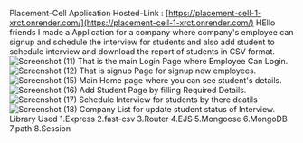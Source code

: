 Placement-Cell Application Hosted-Link : [https://placement-cell-1-xrct.onrender.com/](https://placement-cell-1-xrct.onrender.com/)
HEllo friends I made a Application for a company where company's employee can signup and schedule the interview for students and also add student to schedule interview and download the report of students in CSV format.
![Screenshot (11)](https://github.com/Piyush608090/Placement-Cell/assets/119125610/e7038df2-6744-4731-9aa2-18f919567968)
That is the main Login Page where Employee Can Login.
![Screenshot (12)](https://github.com/Piyush608090/Placement-Cell/assets/119125610/290353a0-ff42-43de-8cb2-cdb5567e2eb4)
That is signup Page for signup new employees.
![Screenshot (15)](https://github.com/Piyush608090/Placement-Cell/assets/119125610/47c68885-7f8e-4960-9c2d-d6b7eb5c7434)
Main Home page where you can see student's details.
![Screenshot (16)](https://github.com/Piyush608090/Placement-Cell/assets/119125610/8c9563cd-fbba-4110-b667-69cab406dadc)
Add Student Page by filling Required Details.
![Screenshot (17)](https://github.com/Piyush608090/Placement-Cell/assets/119125610/d0ae6cd4-7005-4b94-8ed7-01ed4eda274d)
Schedule Interview for students by there deatils
![Screenshot (18)](https://github.com/Piyush608090/Placement-Cell/assets/119125610/da00b606-3d7a-4613-9af8-216c042925dc)
Company List for update student status of Interview.
Library Used
1.Express
2.fast-csv
3.Router
4.EJS 
5.Mongoose
6.MongoDB
7.path
8.Session
